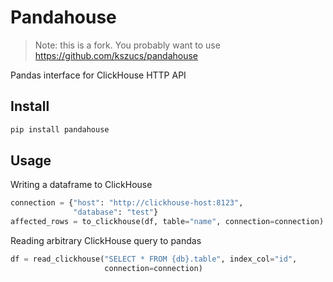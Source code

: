 Pandahouse
==========

> Note: this is a fork. You probably want to use https://github.com/kszucs/pandahouse

Pandas interface for ClickHouse HTTP API

Install
-------

```bash
pip install pandahouse
```

Usage
-----

Writing a dataframe to ClickHouse

```python
connection = {"host": "http://clickhouse-host:8123",
              "database": "test"}
affected_rows = to_clickhouse(df, table="name", connection=connection)
```

Reading arbitrary ClickHouse query to pandas

```python
df = read_clickhouse("SELECT * FROM {db}.table", index_col="id",
                     connection=connection)
```